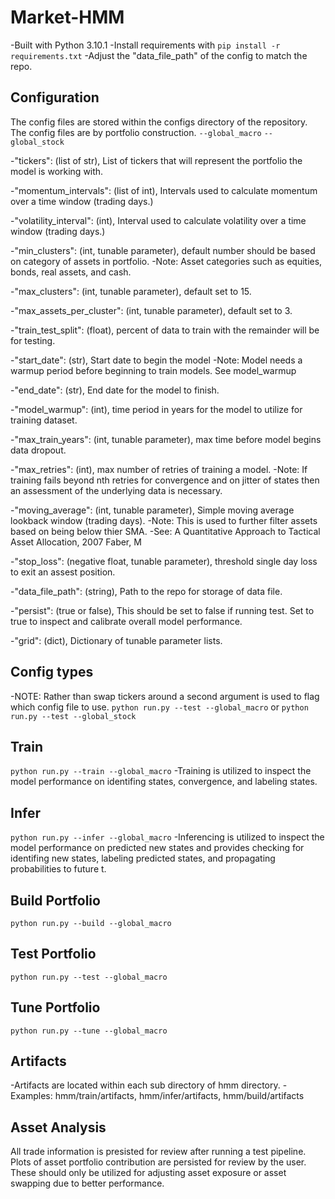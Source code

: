 # Market-HMM
-Built with Python 3.10.1
-Install requirements with `pip install -r requirements.txt`
-Adjust the "data_file_path" of the config to match the repo.

## Configuration
The config files are stored within the configs directory of the repository. 
The config files are by portfolio construction.
`--global_macro`
`--global_stock`

-"tickers": (list of str), List of tickers that will represent the portfolio the model is working with.

-"momentum_intervals": (list of int), Intervals used to calculate momentum over a time window (trading days.)

-"volatility_interval": (int), Interval used to calculate volatility over a time window (trading days.)

-"min_clusters": (int, tunable parameter), default number should be based on category of assets in portfolio.
-Note: Asset categories such as equities, bonds, real assets, and cash.

-"max_clusters": (int, tunable parameter), default set to 15.

-"max_assets_per_cluster": (int, tunable parameter), default set to 3.

-"train_test_split": (float), percent of data to train with the remainder will be for testing.

-"start_date": (str), Start date to begin the model
-Note: Model needs a warmup period before beginning to train models. See model_warmup

-"end_date": (str), End date for the model to finish.

-"model_warmup": (int), time period in years for the model to utilize for training dataset.

-"max_train_years": (int, tunable parameter), max time before model begins data dropout.

-"max_retries": (int), max number of retries of training a model.
-Note: If training fails beyond nth retries for convergence and on jitter of states then an assessment of the underlying data is necessary.

-"moving_average": (int, tunable parameter), Simple moving average lookback window (trading days).
-Note: This is used to further filter assets based on being below thier SMA.
-See: A Quantitative Approach to Tactical Asset Allocation, 2007 Faber, M

-"stop_loss": (negative float, tunable parameter), threshold single day loss to exit an assest position.

-"data_file_path": (string), Path to the repo for storage of data file.

-"persist": (true or false), This should be set to false if running test. Set to true to inspect and calibrate overall model performance.

-"grid": (dict), Dictionary of tunable parameter lists.

## Config types
-NOTE: Rather than swap tickers around a second argument is used to flag which config file to use.
`python run.py --test --global_macro` or `python run.py --test --global_stock`

## Train
`python run.py --train --global_macro`
-Training is utilized to inspect the model performance on identifing states, convergence, and labeling states.

## Infer
`python run.py --infer --global_macro`
-Inferencing is utilized to inspect the model performance on predicted new states and provides checking for identifing new states, labeling predicted states, and propagating probabilities to future t.

## Build Portfolio
`python run.py --build --global_macro`

## Test Portfolio
`python run.py --test --global_macro`

## Tune Portfolio
`python run.py --tune --global_macro`

## Artifacts
-Artifacts are located within each sub directory of hmm directory.
-Examples: hmm/train/artifacts, hmm/infer/artifacts, hmm/build/artifacts

## Asset Analysis
All trade information is presisted for review after running a test pipeline.
Plots of asset portfolio contribution are persisted for review by the user. These should only be utilized for adjusting asset exposure or asset swapping due to better performance.
